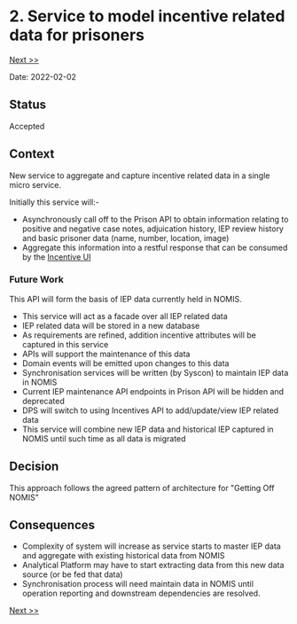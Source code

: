 # 2. Service to model incentive related data for prisoners

[Next >>](0003-2-way-synchronisation.md)


Date: 2022-02-02

## Status

Accepted

## Context


New service to aggregate and capture incentive related data in a single micro service. 

Initially this service will:-
- Asynchronously call off to the Prison API to obtain information relating to positive and negative case notes, adjuication history, IEP review history and basic prisoner data (name, number, location, image)
- Aggregate this information into a restful response that can be consumed by the [Incentive UI](https://github.com/ministryofjustice/hmpps-incentives-ui)

### Future Work
 This API will form the basis of IEP data currently held in NOMIS.

- This service will act as a facade over all IEP related data
- IEP related data will be stored in a new database
- As requirements are refined, addition incentive attributes will be captured in this service
- APIs will support the maintenance of this data
- Domain events will be emitted upon changes to this data
- Synchronisation services will be written (by Syscon) to maintain IEP data in NOMIS
- Current IEP maintenance API endpoints in Prison API will be hidden and deprecated
- DPS will switch to using Incentives API to add/update/view IEP related data
- This service will combine new IEP data and historical IEP captured in NOMIS until such time as all data is migrated

## Decision

This approach follows the agreed pattern of architecture for "Getting Off NOMIS"

## Consequences

- Complexity of system will increase as service starts to master IEP data and aggregate with existing historical data from NOMIS
- Analytical Platform may have to start extracting data from this new data source (or be fed that data)
- Synchronisation process will need maintain data in NOMIS until operation reporting and downstream dependencies are resolved.

[Next >>](0003-2-way-synchronisation.md)
